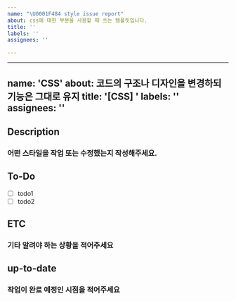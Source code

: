 ```yaml
---
name: "\U0001F484 style issue report"
about: css에 대한 부분을 사용할 때 쓰는 템플릿입니다.
title: ''
labels: ''
assignees: ''

---
```


---
name: 'CSS'
about: 코드의 구조나 디자인을 변경하되 기능은 그대로 유지
title: '[CSS] '
labels: ''
assignees: ''
---
## Description
### 어떤 스타일을 작업 또는 수정했는지 작성해주세요.
## To-Do
-   [ ] todo1
-   [ ] todo2
## ETC
### 기타 알려야 하는 상황을 적어주세요
## up-to-date
### 작업이 완료 예정인 시점을 적어주세요
